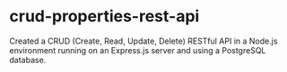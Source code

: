 # crud-properties-rest-api
Created a CRUD (Create, Read, Update, Delete) RESTful API in a Node.js environment running on an Express.js server and using a PostgreSQL database.
